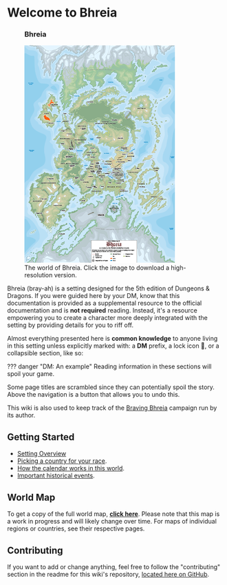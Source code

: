 # Welcome to Bhreia

<figure class="infobox right">
  <h3>Bhreia</h3>
  <a href="assets/images/world-map-full.png">
    <img src="assets/images/world-map-tiny.png" />
  </a>
  <figcaption>
    The world of Bhreia. Click the image to download a high-resolution version.
  </figcaption>
</figure>

Bhreia (bray-ah) is a setting designed for the 5th edition of Dungeons & Dragons. If you were guided here by your DM, know that this documentation is provided as a supplemental resource to the official documentation and is **not required** reading. Instead, it's a resource empowering you to create a character more deeply integrated with the setting by providing details for you to riff off.

Almost everything presented here is **common knowledge** to anyone living in this setting unless explicitly marked with: a **DM** prefix, a lock icon 🔐, or a collapsible section, like so:

??? danger "DM: An example"
    Reading information in these sections will spoil your game.

Some page titles are scrambled since they can potentially spoil the story. Above the navigation is a button that allows you to undo this.

This wiki is also used to keep track of the [Braving Bhreia](campaigns/braving-bhreia.md) campaign run by its author.

## Getting Started

* [Setting Overview](setting-overview.md)
* [Picking a country for your race](character-creation/picking-a-country.md).
* [How the calendar works in this world](etcetera/calendar.md).
* [Important historical events](lore/timeline.md).

## World Map

To get a copy of the full world map, [**click here**](assets/images/world-map-full.png). Please note that this map is a work in progress and will likely change over time. For maps of individual regions or countries, see their respective pages.

## Contributing

If you want to add or change anything, feel free to follow the "contributing" section in the readme for this wiki's repository, [located here on GitHub](https://github.com/EddyLuten/bhreia.com/).
